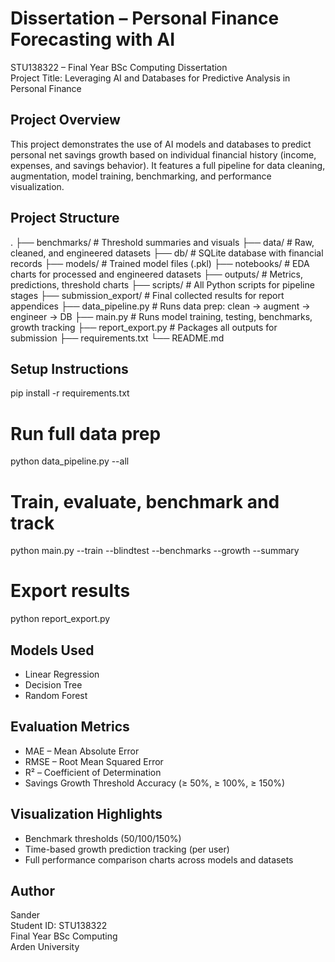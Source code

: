 # Dissertation – Personal Finance Forecasting with AI

STU138322 – Final Year BSc Computing Dissertation  
Project Title: Leveraging AI and Databases for Predictive Analysis in Personal Finance

## Project Overview

This project demonstrates the use of AI models and databases to predict personal net savings growth based on individual financial history (income, expenses, and savings behavior). It features a full pipeline for data cleaning, augmentation, model training, benchmarking, and performance visualization.

## Project Structure

.
├── benchmarks/           # Threshold summaries and visuals
├── data/                 # Raw, cleaned, and engineered datasets
├── db/                   # SQLite database with financial records
├── models/               # Trained model files (.pkl)
├── notebooks/            # EDA charts for processed and engineered datasets
├── outputs/              # Metrics, predictions, threshold charts
├── scripts/              # All Python scripts for pipeline stages
├── submission_export/    # Final collected results for report appendices
├── data_pipeline.py      # Runs data prep: clean → augment → engineer → DB
├── main.py               # Runs model training, testing, benchmarks, growth tracking
├── report_export.py      # Packages all outputs for submission
├── requirements.txt
└── README.md

## Setup Instructions

pip install -r requirements.txt

# Run full data prep
python data_pipeline.py --all

# Train, evaluate, benchmark and track
python main.py --train --blindtest --benchmarks --growth --summary

# Export results
python report_export.py

## Models Used

- Linear Regression
- Decision Tree
- Random Forest

## Evaluation Metrics

- MAE – Mean Absolute Error
- RMSE – Root Mean Squared Error
- R² – Coefficient of Determination
- Savings Growth Threshold Accuracy (≥ 50%, ≥ 100%, ≥ 150%)

## Visualization Highlights

- Benchmark thresholds (50/100/150%)
- Time-based growth prediction tracking (per user)
- Full performance comparison charts across models and datasets

## Author

Sander  
Student ID: STU138322  
Final Year BSc Computing  
Arden University
